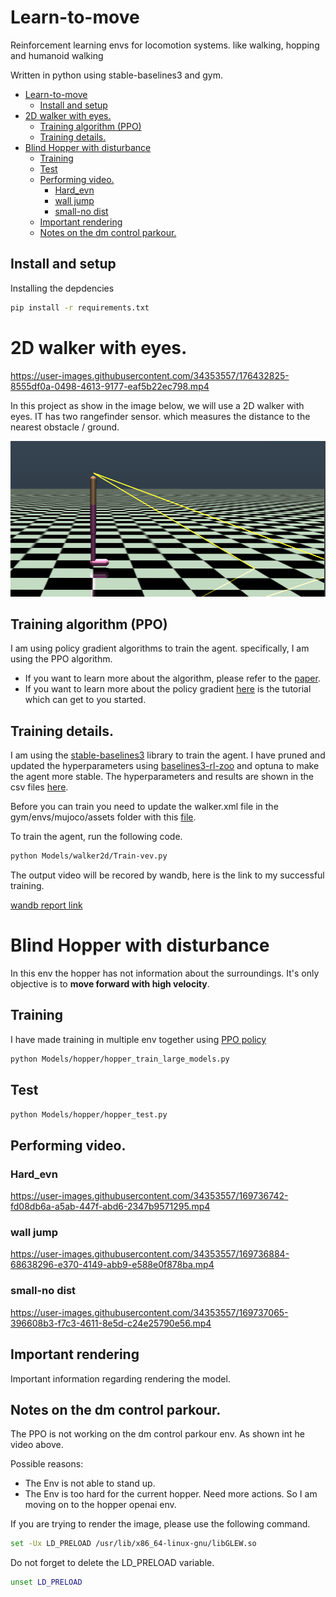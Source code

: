 # Learn-to-move
Reinforcement learning envs for locomotion systems. like walking, hopping and humanoid walking

Written in python using stable-baselines3 and gym.

- [Learn-to-move](#learn-to-move)
	- [Install and setup](#install-and-setup)
- [2D walker with eyes.](#2d-walker-with-eyes)
	- [Training algorithm (PPO)](#training-algorithm-ppo)
	- [Training details.](#training-details)
- [Blind Hopper with disturbance](#blind-hopper-with-disturbance)
	- [Training](#training)
	- [Test](#test)
	- [Performing video.](#performing-video)
		- [Hard_evn](#hard_evn)
		- [wall jump](#wall-jump)
		- [small-no dist](#small-no-dist)
	- [Important rendering](#important-rendering)
	- [Notes on the dm control parkour.](#notes-on-the-dm-control-parkour)

## Install and setup
Installing the depdencies
```bash
pip install -r requirements.txt
```

# 2D walker with eyes.
https://user-images.githubusercontent.com/34353557/176432825-8555df0a-0498-4613-9177-eaf5b22ec798.mp4


In this project as show in the image below, we will use a 2D walker with eyes. IT has two rangefinder sensor. which measures the distance to the nearest obstacle / ground. 

![](docs/images/walker/walker2d.png)

## Training algorithm (PPO)
I am using policy gradient algorithms to train the agent. specifically, I am using the PPO algorithm.

- If you want to learn more about the algorithm, please refer to the [paper](https://arxiv.org/abs/1707.06347).
- If you want to learn more about the policy gradient [here](https://youtu.be/y3oqOjHilio) is the tutorial which can get to you started. 

## Training details.
I am using the [stable-baselines3](https://github.com/DLR-RM/stable-baselines3) library to train the agent. I have pruned and updated the hyperparameters using [baselines3-rl-zoo](https://github.com/DLR-RM/rl-baselines3-zoo) and optuna to make the agent more stable. The hyperparameters and results are shown in the csv files [here](docs/images/walker/hyperparms).


Before you can train you need to update the walker.xml file in the gym/envs/mujoco/assets folder with this [file](gym_envs/walker_openai/mujoco_models/walker2d.xml).


To train the agent, run the following code.

```bash
python Models/walker2d/Train-vev.py
```

The output video will be recored by wandb, here is the link to my successful training.

[wandb report link](https://wandb.ai/continuous-optimization/hopper-env/reports/--VmlldzoyMjQzNzQ2?accessToken=erph06s1g4xxx71wh2cbyst8bnf13h9qts3revmayqsjfct5t5qv1s5tpbm7htcr)


# Blind Hopper with disturbance

In this env the hopper has not information about the surroundings. It's only objective is to **move forward with high velocity**.





## Training

I have made training in multiple env together using [PPO policy](https://stable-baselines3.readthedocs.io/en/master/modules/ppo.html)

```bash
python Models/hopper/hopper_train_large_models.py
```


## Test
```bash
python Models/hopper/hopper_test.py
```

## Performing video.

### Hard_evn
https://user-images.githubusercontent.com/34353557/169736742-fd08db6a-a5ab-447f-abd6-2347b9571295.mp4

### wall jump

https://user-images.githubusercontent.com/34353557/169736884-68638296-e370-4149-abb9-e588e0f878ba.mp4

### small-no dist

https://user-images.githubusercontent.com/34353557/169737065-396608b3-f7c3-4611-8e5d-c24e25790e56.mp4






## Important rendering
Important information regarding rendering the model. 




## Notes on the dm control parkour.

The PPO is not working on the dm control parkour env.
As shown int he video above.

Possible reasons:
- The Env is not able to stand up.
- The Env is too hard for the current hopper. Need more actions.
So I am moving on to the hopper openai env. 
 
 
If you are trying to render the image, please use the following command.

```bash
set -Ux LD_PRELOAD /usr/lib/x86_64-linux-gnu/libGLEW.so
```


Do not forget to delete the LD_PRELOAD variable.
```bash
unset LD_PRELOAD
```
